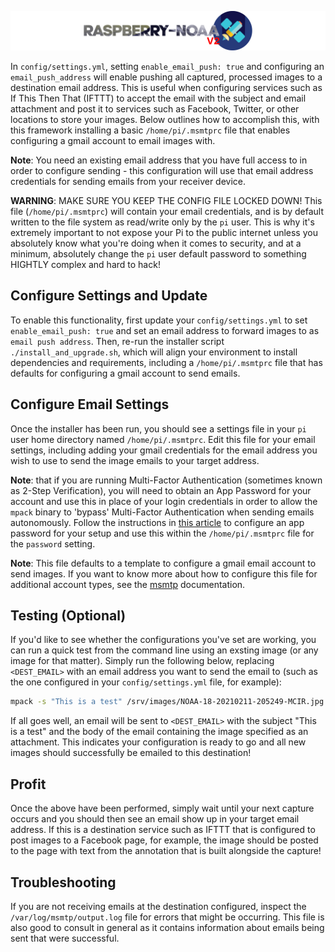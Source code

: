 ![Raspberry NOAA](../assets/header_1600_v2.png)

In `config/settings.yml`, setting `enable_email_push: true` and configuring an `email_push_address` will enable pushing all
captured, processed images to a destination email address. This is useful when configuring services such as If This Then That
(IFTTT) to accept the email with the subject and email attachment and post it to services such as Facebook, Twitter, or other
locations to store your images. Below outlines how to accomplish this, with this framework installing a basic
`/home/pi/.msmtprc` file that enables configuring a gmail account to email images with.

**Note**: You need an existing email address that you have full access to in order to configure sending - this configuration
will use that email address credentials for sending emails from your receiver device.

**WARNING**: MAKE SURE YOU KEEP THE CONFIG FILE LOCKED DOWN! This file (`/home/pi/.msmtprc`) will contain your email credentials,
and is by default written to the file system as read/write only by the `pi` user. This is why it's extremely important to not
expose your Pi to the public internet unless you absolutely know what you're doing when it comes to security, and at a minimum,
absolutely change the `pi` user default password to something HIGHTLY complex and hard to hack!

## Configure Settings and Update

To enable this functionality, first update your `config/settings.yml` to set `enable_email_push: true` and set an email
address to forward images to as `email push address`. Then, re-run the installer script `./install_and_upgrade.sh`, which will
align your environment to install dependencies and requirements, including a `/home/pi/.msmtprc` file that has defaults for
configuring a gmail account to send emails.

## Configure Email Settings

Once the installer has been run, you should see a settings file in your `pi` user home directory named `/home/pi/.msmtprc`.
Edit this file for your email settings, including adding your gmail credentials for the email address you wish to use to send
the image emails to your target address.

**Note**: that if you are running Multi-Factor Authentication (sometimes known as 2-Step Verification), you will need to obtain
an App Password for your account and use this in place of your login credentials in order to allow the `mpack` binary to
'bypass' Multi-Factor Authentication when sending emails autonomously. Follow the instructions in
[this article](https://support.google.com/mail/answer/185833?hl=en#app-passwords) to configure an app password for your setup
and use this within the `/home/pi/.msmtprc` file for the `password` setting.

**Note**: This file defaults to a template to configure a gmail email account to send images. If you want to know more about
how to configure this file for additional account types, see the [msmtp](https://wiki.debian.org/msmtp) documentation.

## Testing (Optional)

If you'd like to see whether the configurations you've set are working, you can run a quick test from the command line using
an exsting image (or any image for that matter). Simply run the following below, replacing `<DEST_EMAIL>` with an email
address you want to send the email to (such as the one configured in your `config/settings.yml` file, for example):

```bash
mpack -s "This is a test" /srv/images/NOAA-18-20210211-205249-MCIR.jpg <DEST_EMAIL>
```

If all goes well, an email will be sent to `<DEST_EMAIL>` with the subject "This is a test" and the body of the email
containing the image specified as an attachment. This indicates your configuration is ready to go and all new images should
successfully be emailed to this destination!

## Profit

Once the above have been performed, simply wait until your next capture occurs and you should then see an email show up
in your target email address. If this is a destination service such as IFTTT that is configured to post images to a Facebook
page, for example, the image should be posted to the page with text from the annotation that is built alongside the capture!

## Troubleshooting

If you are not receiving emails at the destination configured, inspect the `/var/log/msmtp/output.log` file for errors that
might be occurring. This file is also good to consult in general as it contains information about emails being sent that were
successful.
